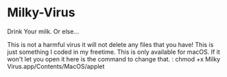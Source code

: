 # Milky-Virus
Drink Your milk. Or else...

This is not a harmful virus it will not delete any files that you have!
This is just something I coded in my freetime.
This is only available for macOS.
If it won't let you open it here is the command to change that. :
chmod +x Milky Virus.app/Contents/MacOS/applet
